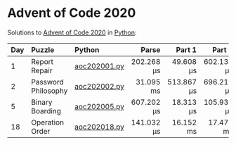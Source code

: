 # Advent of Code 2020

Solutions to [Advent of Code 2020](https://adventofcode.com/2020/) in [Python](https://www.python.org/):

| Day  | Puzzle              | Python                                              |      Parse |     Part 1 |     Part 2 |
| :--- | :------------------ | :-------------------------------------------------- | ---------: | ---------: | ---------: |
| 1    | Report Repair       | [aoc202001.py](01_report_repair/aoc202001.py)       | 202.268 μs |  49.608 μs | 602.131 μs |
| 2    | Password Philosophy | [aoc202002.py](02_password_philosophy/aoc202002.py) |  31.095 ms | 513.867 μs | 696.218 μs |
| 5    | Binary Boarding     | [aoc202005.py](05_binary_boarding/aoc202005.py)     | 607.202 μs |  18.313 μs | 105.939 μs |
| 18   | Operation Order     | [aoc202018.py](18_operation_order/aoc202018.py)     | 141.032 μs |  16.152 ms |  17.473 ms |
